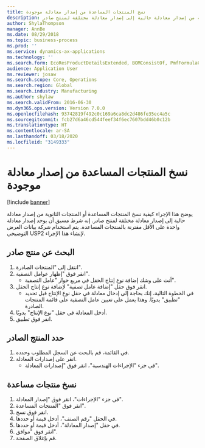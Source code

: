 ```yaml
---
title: نسخ المنتجات المساعدة من إصدار معادلة موجودة
description: يوضح هذا الإجراء كيفية نسخ المنتجات المساعدة أو المنتجات الثانوية من إصدار معادلة حالية إلى إصدار معادلة مختلفة لمنتج صادر.
author: ShylaThompson
manager: AnnBe
ms.date: 08/29/2018
ms.topic: business-process
ms.prod: ''
ms.service: dynamics-ax-applications
ms.technology: ''
ms.search.form: EcoResProductDetailsExtended, BOMConsistOf, PmfFormulaCoBy, BOMRouteCopyDialog
audience: Application User
ms.reviewer: josaw
ms.search.scope: Core, Operations
ms.search.region: Global
ms.search.industry: Manufacturing
ms.author: shylaw
ms.search.validFrom: 2016-06-30
ms.dyn365.ops.version: Version 7.0.0
ms.openlocfilehash: 93742819f492c0c169a6ca8dc2d486fe35ec4a5c
ms.sourcegitcommit: fcb27d6a46cd544feef34f6ec7607bdd46b0c12b
ms.translationtype: HT
ms.contentlocale: ar-SA
ms.lasthandoff: 03/18/2020
ms.locfileid: "3149333"
---
```

# <a name="copy-co-products-from-an-existing-formula-version"></a>نسخ المنتجات المساعدة من إصدار معادلة موجودة

[!include [banner](../../includes/banner.md)]

يوضح هذا الإجراء كيفية نسخ المنتجات المساعدة أو المنتجات الثانوية من إصدار معادلة حالية إلى إصدار معادلة مختلفة لمنتج صادر. إنه شرط مسبق أن يوجد إصدار معادلة واحدة على الأقل مقترنة بالمنتجات المساعدة. يتم استخدام شركة بيانات العرض التوضيحي USP2 لإنشاء هذا الإجراء.


## <a name="find-a-released-product"></a>البحث عن منتج صادر
1. انتقل إلى "المنتجات الصادرة‬".
2. انقر فوق "إظهار عوامل التصفية".
    * أنت على وشك إضافة نوع إنتاج الحقل في مربع حوار "عامل التصفية".  
3. انقر فوق حقل "إضافة عامل تصفية" لإضافة نوع إنتاج الحقل.
    * في الخطوة التالية، إنك بحاجة إلى إدخال معادلة في حقل نوع الإنتاج قبل تحديد "تطبيق" يدويًا. وهذا يعمل على تعيين عامل التصفية على قائمة المنتجات الصادرة.  
4. أدخل المعادلة في حقل "نوع الإنتاج" يدويًا.
5. انقر فوق تطبيق.

## <a name="select-a-released-product"></a>حدد المنتج الصادر
1. في القائمة، قم بالبحث عن السجل المطلوب وحدده.
2. انقر على إصدارات المعادلة.
    * في جزء "الإجراءات الهندسية"، انقر فوق "إصدارات المعادلة".  

## <a name="copy-co-products"></a>نسخ منتجات مساعدة
1. في جزء "الإجراءات"، انقر فوق "إصدار المعادلة".
2. انقر فوق "‏‫المنتجات المساعدة‬".
3. انقر فوق نسخ.
4. في الحقل "رقم الصنف"، أدخل قيمة أو حددها.
5. في حقل "إصدار المعادلة"، أدخل قيمة أو حددها.
6. انقر فوق "موافق".
7. قم بإغلاق الصفحة.

